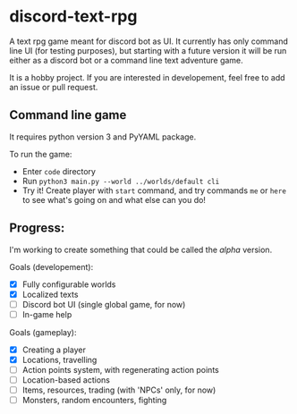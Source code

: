 # discord-text-rpg
A text rpg game meant for discord bot as UI. It currently has only command line UI (for testing purposes), but starting with a future version it will be run either as a discord bot or a command line text adventure game.

It is a hobby project. If you are interested in developement, feel free to add an issue or pull request.

## Command line game

It requires python version 3 and PyYAML package.

To run the game:

 - Enter `code` directory
 - Run `python3 main.py --world ../worlds/default cli`
 - Try it! Create player with `start` command, and try commands `me` or `here` to see what's going on and what else can you do!

## Progress:

I'm working to create something that could be called the _alpha_ version.

Goals (developement):
 - [x] Fully configurable worlds
 - [x] Localized texts
 - [ ] Discord bot UI (single global game, for now)
 - [ ] In-game help

Goals (gameplay):
 - [x] Creating a player
 - [x] Locations, travelling
 - [ ] Action points system, with regenerating action points
 - [ ] Location-based actions
 - [ ] Items, resources, trading (with 'NPCs' only, for now)
 - [ ] Monsters, random encounters, fighting
